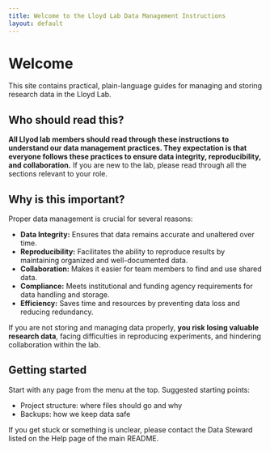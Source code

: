 ```yaml
---
title: Welcome to the Lloyd Lab Data Management Instructions
layout: default
---
```


# Welcome

This site contains practical, plain-language guides for managing and storing research data in the Lloyd Lab.

## Who should read this?

**All Llyod lab members should read through these instructions to understand our data management practices. They expectation is that everyone follows these practices to ensure data integrity, reproducibility, and collaboration.** If you are new to the lab, please read through all the sections relevant to your role.

## Why is this important?
Proper data management is crucial for several reasons:

- **Data Integrity:** Ensures that data remains accurate and unaltered over time.
- **Reproducibility:** Facilitates the ability to reproduce results by maintaining organized and well-documented data.
- **Collaboration:** Makes it easier for team members to find and use shared data.
- **Compliance:** Meets institutional and funding agency requirements for data handling and storage.
- **Efficiency:** Saves time and resources by preventing data loss and reducing redundancy.

If you are not storing and managing data properly, **you risk losing valuable research data**, facing difficulties in reproducing experiments, and hindering collaboration within the lab.

##  Getting started

Start with any page from the menu at the top. Suggested starting points:

- Project structure: where files should go and why
- Backups: how we keep data safe

If you get stuck or something is unclear, please contact the Data Steward listed on the Help page of the main README.
